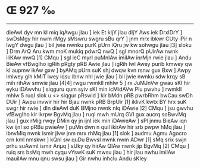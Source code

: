 # Œ 927 ‰
---
dieAwl dyv mn kI miq iqAwgu jIau ] iek Et kIjY jIau dIjY Aws iek
DrxIDrY ] swDsMgy hir nwm rMgy sMswru swgru sBu qrY ] jnm mrx ibkwr
CUty iPir n lwgY dwgu jIau ] bil jwie nwnku purK pUrn iQru jw kw sohwgu
jIau ]3] sloku ] Drm ArQ Aru kwm moK mukiq pdwrQ nwQ ] sgl
mnorQ pUirAw nwnk iliKAw mwQ ]1] CMqu ] sgl ieC myrI puMnIAw
imilAw inrMjn rwie jIau ] Andu BieAw vfBwgIho igRih pRgty pRB Awie
jIau ] igRih lwl Awey purib kmwey qw kI aupmw ikAw gxw ] byAMq pUrn
suK shj dwqw kvn rsnw gux Bxw ] Awpy imlwey gih kMiT lwey iqsu ibnw
nhI jwie jIau ] bil jwie nwnku sdw krqy sB mih rihAw smwie jIau
]4]4] rwgu rwmklI mhlw 5 ] rx JuMJnVw gwau sKI hir eyku iDAwvhu ]
siqguru qum syiv sKI min icMidAVw Plu pwvhu ]
rwmklI mhlw 5 ruqI slok
u
<> siqgur pRswid ]
kir bMdn pRB pwrbRhm bwCau swDh DUir ] Awpu invwir hir hir Bjau
nwnk pRB BrpUir ]1] iklivK kwtx BY hrx suK swgr hir rwie ] dIn
dieAwl duK BMjno nwnk nIq iDAwie ]2] CMqu ] jsu gwvhu vfBwgIho kir
ikrpw BgvMq jIau ] ruqI mwh mUrq GVI gux aucrq soBwvMq jIau ] gux
rMig rwqy DMin qy jn ijnI iek min iDAwieAw ] sPl jnmu BieAw iqn
kw ijnI so pRBu pwieAw ] puMn dwn n quil ikirAw hir srb pwpw hMq jIau
] ibnvMiq nwnk ismir jIvw jnm mrx rhMq jIau ]1] slok ] audmu
Agmu Agocro crn kml nmskwr ] kQnI sw quDu BwvsI nwnk nwm ADwr
]1] sMq srix swjn prhu suAwmI ismir Anµq ] sUky qy hirAw QIAw
nwnk jip BgvMq ]2] CMqu ] ruiq srs bsMq mwh cyqu vYswK suK mwsu jIau
] hir jIau nwhu imilAw mauilAw mnu qnu swsu jIau ] Gir nwhu inhclu
Andu sKIey
####
